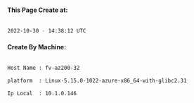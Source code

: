 
   
#### This Page Create at:

```bash

2022-10-30 - 14:38:12 UTC

```

#### Create By Machine:

```bash

Host Name : fv-az200-32

platform  : Linux-5.15.0-1022-azure-x86_64-with-glibc2.31

Ip Local  : 10.1.0.146

```


